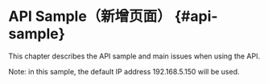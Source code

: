 # API Sample（新增页面） {#api-sample}

This chapter describes the API sample and main issues when using the API.

Note: in this sample, the default IP address 192.168.5.150 will be used.

